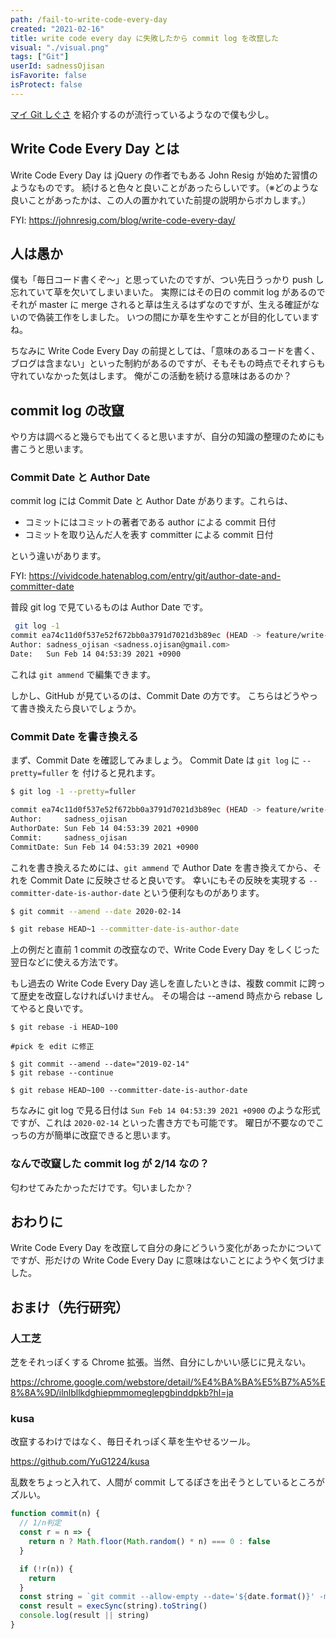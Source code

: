 ```yaml
---
path: /fail-to-write-code-every-day
created: "2021-02-16"
title: write code every day に失敗したから commit log を改竄した
visual: "./visual.png"
tags: ["Git"]
userId: sadnessOjisan
isFavorite: false
isProtect: false
---
```


[マイ Git しぐさ](https://miyaoka.dev/posts/2021-02-12-git-alias) を紹介するのが流行っているようなので僕も少し。

## Write Code Every Day とは

Write Code Every Day は jQuery の作者でもある John Resig が始めた習慣のようなものです。
続けると色々と良いことがあったらしいです。（※どのような良いことがあったかは、この人の置かれていた前提の説明からボカします。）

FYI: https://johnresig.com/blog/write-code-every-day/

## 人は愚か

僕も「毎日コード書くぞ〜」と思っていたのですが、つい先日うっかり push し忘れていて草を欠いてしまいまいた。
実際にはその日の commit log があるのでそれが master に merge されると草は生えるはずなのですが、生える確証がないので偽装工作をしました。
いつの間にか草を生やすことが目的化していますね。

ちなみに Write Code Every Day の前提としては、「意味のあるコードを書く、ブログは含まない」といった制約があるのですが、そもそもの時点でそれすらも守れていなかった気はします。
俺がこの活動を続ける意味はあるのか？

## commit log の改竄

やり方は調べると幾らでも出てくると思いますが、自分の知識の整理のためにも書こうと思います。

### Commit Date と Author Date

commit log には Commit Date と Author Date があります。これらは、

- コミットにはコミットの著者である author による commit 日付
- コミットを取り込んだ人を表す committer による commit 日付

という違いがあります。

FYI: https://vividcode.hatenablog.com/entry/git/author-date-and-committer-date

普段 git log で見ているものは Author Date です。

```sh
 git log -1
commit ea74c11d0f537e52f672bb0a3791d7021d3b89ec (HEAD -> feature/write-code-every-day, origin/master, origin/HEAD, master)
Author: sadness_ojisan <sadness.ojisan@gmail.com>
Date:   Sun Feb 14 04:53:39 2021 +0900
```

これは `git ammend` で編集できます。

しかし、GitHub が見ているのは、Commit Date の方です。
こちらはどうやって書き換えたら良いでしょうか。

### Commit Date を書き換える

まず、Commit Date を確認してみましょう。
Commit Date は `git log` に `--pretty=fuller` を 付けると見れます。

```sh
$ git log -1 --pretty=fuller

commit ea74c11d0f537e52f672bb0a3791d7021d3b89ec (HEAD -> feature/write-code-every-day, origin/master, origin/HEAD, master)
Author:     sadness_ojisan
AuthorDate: Sun Feb 14 04:53:39 2021 +0900
Commit:     sadness_ojisan
CommitDate: Sun Feb 14 04:53:39 2021 +0900
```

これを書き換えるためには、`git ammend` で Author Date を書き換えてから、それを Commit Date に反映させると良いです。
幸いにもその反映を実現する `--committer-date-is-author-date` という便利なものがあります。

```sh
$ git commit --amend --date 2020-02-14

$ git rebase HEAD~1 --committer-date-is-author-date
```

上の例だと直前 1 commit の改竄なので、Write Code Every Day をしくじった翌日などに使える方法です。

もし過去の Write Code Every Day 逃しを直したいときは、複数 commit に跨って歴史を改竄しなければいけません。
その場合は --amend 時点から rebase してやると良いです。

```
$ git rebase -i HEAD~100

#pick を edit に修正

$ git commit --amend --date="2019-02-14"
$ git rebase --continue

$ git rebase HEAD~100 --committer-date-is-author-date
```

ちなみに git log で見る日付は `Sun Feb 14 04:53:39 2021 +0900` のような形式ですが、これは `2020-02-14` といった書き方でも可能です。
曜日が不要なのでこっちの方が簡単に改竄できると思います。

### なんで改竄した commit log が 2/14 なの？

匂わせてみたかっただけです。匂いましたか？

## おわりに

Write Code Every Day を改竄して自分の身にどういう変化があったかについてですが、形だけの Write Code Every Day に意味はないことにようやく気づけました。

## おまけ（先行研究）

### 人工芝

芝をそれっぽくする Chrome 拡張。当然、自分にしかいい感じに見えない。

https://chrome.google.com/webstore/detail/%E4%BA%BA%E5%B7%A5%E8%8A%9D/ilnlbllkdghiepmmomeglepgbinddpkb?hl=ja

### kusa

改竄するわけではなく、毎日それっぽく草を生やせるツール。

https://github.com/YuG1224/kusa

乱数をちょっと入れて、人間が commit してるぽさを出そうとしているところがズルい。

```js
function commit(n) {
  // 1/n判定
  const r = n => {
    return n ? Math.floor(Math.random() * n) === 0 : false
  }

  if (!r(n)) {
    return
  }
  const string = `git commit --allow-empty --date='${date.format()}' -m 'update'`
  const result = execSync(string).toString()
  console.log(result || string)
}
```

